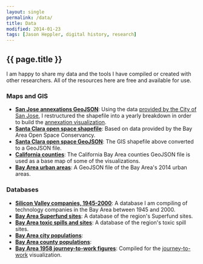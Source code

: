 ```yaml
---
layout: single
permalink: /data/
title: Data
modified: 2014-01-23
tags: [Jason Heppler, digital history, research]
---
```


## {{ page.title }}

I am happy to share my data and the tools I have compiled or created with
other researchers. All of the resources here are free and available for use.

### Maps and GIS

- **[San Jose annexations GeoJSON](https://github.com/hepplerj/machinesvalley/blob/gh-pages/data/sj_annex_full.json)**: Using the data [provided by the City of San Jose](http://www.sanjoseca.gov/index.aspx?NID=3308), I restructured the shapefile into a yearly breakdown in order to build the [annexation visualization](/visualizations/).
- **[Santa Clara open space shapefile](https://github.com/hepplerj/machinesvalley/blob/gh-pages/data/openspace_santaclara.json)**: Based on data provided by the Bay Area Open Space Conservancy.
- **[Santa Clara open space GeoJSON](https://github.com/hepplerj/machinesvalley/blob/gh-pages/data/openspace_santaclara.json)**: The GIS shapefile above converted to a
GeoJSON file.
- **[California counties](https://github.com/hepplerj/machinesvalley/blob/gh-pages/data/ca_counties.json)**: The California Bay Area counties GeoJSON file is used as a base map of some of the visualizations.
- **[Bay Area urban areas](https://github.com/hepplerj/machinesvalley/blob/gh-pages/data/urban_areas_out.json)**: A GeoJSON file of the Bay Area's 2014 urban areas.

### Databases

- **[Silicon Valley companies, 1945-2000](https://github.com/hepplerj/machinesvalley/blob/gh-pages/data/sv_companies.csv)**: A database I am compiling of technology companies in the Bay Area between 1945 and 2000.
- **[Bay Area Superfund sites](https://github.com/hepplerj/machinesvalley/blob/gh-pages/data/ca_superfund.csv)**: A database of the region's Superfund sites.
- **[Bay Area toxic spills and sites](https://github.com/hepplerj/machinesvalley/blob/gh-pages/data/ca_toxic_sites.csv)**: A database of the region's toxic spill sites.
- **[Bay Area city populations](https://github.com/hepplerj/machinesvalley/blob/gh-pages/data/pop_cities.csv)**:
- **[Bay Area county populations]()**: 
- **[Bay Area 1958 journey-to-work figures](https://github.com/hepplerj/machinesvalley/blob/gh-pages/data/traffic.csv)**: Compiled for the [journey-to-work]() visualization.
